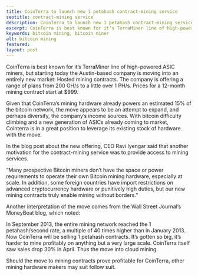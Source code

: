 ```yaml
---
title: CoinTerra to launch new 1 petahash contract-mining service
seotitle: contract-mining service
description: CoinTerra to launch new 1 petahash contract-mining service
excerpt: CoinTerra is best known for it’s TerraMiner line of high-powered ASIC miners.
keywords: bitcoin mining, bitcoin miner
alt: bitcoin mining
featured: 
layout: post
---
```


<p>CoinTerra is best known for it’s TerraMiner line of high-powered ASIC miners, but starting today the Austin-based company is moving into an entirely new market: Hosted mining contracts. The company is offering a range of plans from 200 GH/s to a little over 1 PH/s. Prices for a 12-month mining contract start at $999.<p>

<p>Given that CoinTerra’s mining hardware already powers an estimated 15% of the bitcoin network, the move appears to be an attempt to expand, and perhaps diversify, the company’s income sources. With bitcoin difficulty climbing and a new generation of ASICs already coming to market, Cointerra is in a great position to leverage its existing stock of hardware with the move.<p>

<p>In the blog post about the new offering, CEO Ravi Iyengar said that another motivation for the contract-mining service was to provide access to mining services.<p>

<p>“Many prospective Bitcoin miners don’t have the space or power requirements to operate their own Bitcoin mining hardware, especially at scale. In addition, some foreign countries have import restrictions on advanced cryptocurrency hardware or punitively high duties, but our new mining contracts truly enable mining without borders.”<p>

<p>Another interpretation of the move comes from the Wall Street Journal’s MoneyBeat blog, which noted:<p>

<p>In September 2013, the entire mining network reached the 1 petahash/second rate, a multiple of 40 times higher than in January 2013. Now CoinTerra will be selling 1 petahash contracts. It’s gotten so big, it’s harder to mine profitably on anything but a very large scale. CoinTerra itself saw sales drop 30% in April. Thus the move into cloud mining.<p>

<p>Should the move to mining contracts prove profitable for CoinTerra, other mining hardware makers may suit follow suit.<p>
